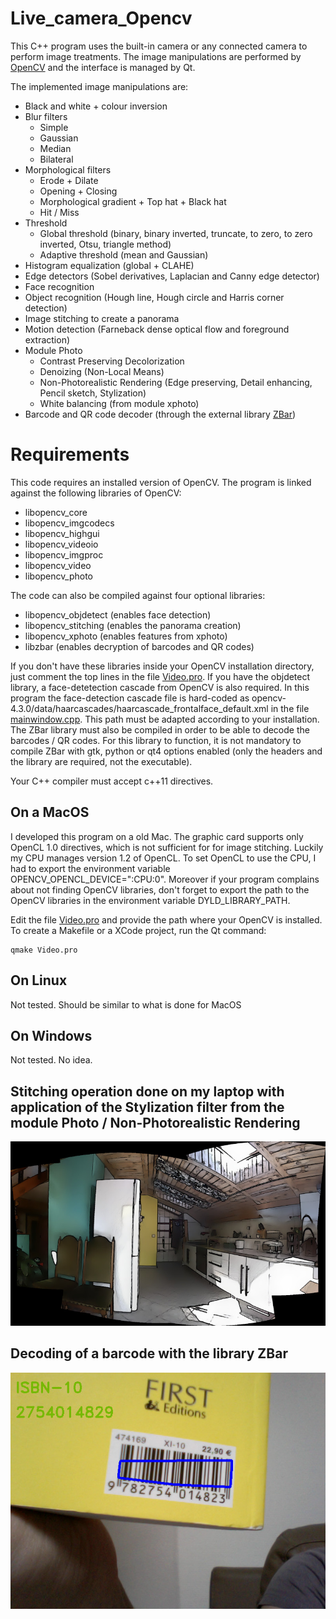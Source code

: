 # Live_camera_Opencv
This C++ program uses the built-in camera or any connected camera to perform image treatments. The image manipulations are performed by [OpenCV](https://github.com/opencv/opencv) and the interface is managed by Qt.

The implemented image manipulations are:
- Black and white + colour inversion
- Blur filters
  * Simple
  * Gaussian
  * Median
  * Bilateral
- Morphological filters
  * Erode + Dilate
  * Opening + Closing
  * Morphological gradient + Top hat + Black hat
  * Hit / Miss
- Threshold
  * Global threshold (binary, binary inverted, truncate, to zero, to zero inverted, Otsu, triangle method)
  * Adaptive threshold (mean and Gaussian)
- Histogram equalization (global + CLAHE)
- Edge detectors (Sobel derivatives, Laplacian and Canny edge detector)
- Face recognition
- Object recognition (Hough line, Hough circle and Harris corner detection)
- Image stitching to create a panorama
- Motion detection (Farneback dense optical flow and foreground extraction)
- Module Photo
  *  Contrast Preserving Decolorization
  *   Denoizing (Non-Local Means)
  *   Non-Photorealistic Rendering (Edge preserving, Detail enhancing, Pencil sketch, Stylization)
  *   White balancing (from module xphoto)
- Barcode and QR code decoder (through the external library [ZBar](https://github.com/ZBar/ZBar))

# Requirements
This code requires an installed version of OpenCV. The program is linked against the following libraries of OpenCV:

* libopencv_core
* libopencv_imgcodecs
* libopencv_highgui
* libopencv_videoio
* libopencv_imgproc
* libopencv_video
* libopencv_photo

The code can also be compiled against four optional libraries:
* libopencv_objdetect (enables face detection)
* libopencv_stitching (enables the panorama creation)
* libopencv_xphoto (enables features from xphoto)
* libzbar (enables decryption of barcodes and QR codes)

If you don't have these libraries inside your OpenCV installation directory, just comment the top lines in the file [Video.pro](SRC/Video.pro). If you have the objdetect library, a face-detetection cascade from OpenCV is also required. In this program the face-detection cascade file is hard-coded as opencv-4.3.0/data/haarcascades/haarcascade_frontalface_default.xml in the file [mainwindow.cpp](SRC/mainwindow.cpp). This path must be adapted according to your installation. The ZBar library must also be compiled in order to be able to decode the barcodes / QR codes. For this library to function, it is not mandatory to compile ZBar with gtk, python or qt4 options enabled (only the headers and the library are required, not the executable).

Your C++ compiler must accept c++11 directives.

## On a MacOS
I developed this program on a old Mac. The graphic card supports only OpenCL 1.0 directives, which is not sufficient for for image stitching. Luckily my CPU manages version 1.2 of OpenCL. To set OpenCL to use the CPU, I had to export the environment variable OPENCV_OPENCL_DEVICE=":CPU:0". Moreover if your program complains about not finding OpenCV libraries, don't forget to export the path to the OpenCV libraries in the environment variable DYLD_LIBRARY_PATH.

Edit the file [Video.pro](SRC/Video.pro) and provide the path where your OpenCV is installed. To create a Makefile or a XCode project, run the Qt command:
```
qmake Video.pro
```

## On Linux
Not tested. Should be similar to what is done for MacOS

## On Windows
Not tested. No idea.

## Stitching operation done on my laptop with application of the Stylization filter from the module Photo / Non-Photorealistic Rendering
![Stitching operation done on my laptop with application of the Stylization filter from the module Photo / Non-Photorealistic Rendering](https://github.com/xavierdechamps/Live_camera_Opencv/blob/master/Images/panorama_stylization3.jpg)

## Decoding of a barcode with the library ZBar
![Decoding of a barcode with the library ZBar](https://github.com/xavierdechamps/Live_camera_Opencv/blob/master/Images/QR_code.jpg)